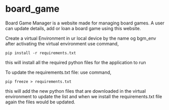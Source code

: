 # board_game
Board Game Manager is a website made for managing board games. A user can update details, add or loan a board game using this website. 

Create a virtual Environment in ur local device by the name og bgm_env
after activating the virtual environment use command, 
```
pip install -r requirements.txt 
```
this will install all the required python files for the application to run

To update the requirements.txt file:
use command,
```
pip freeze > requirements.txt
```
this will add the new python files that are downloaded in the virtual environment to update the list and when we install the requirements.txt file again the files would be updated.
